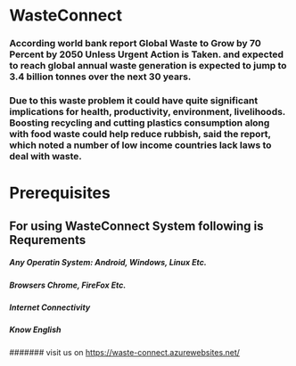 # WasteConnect
### According world bank report  Global Waste to Grow by 70 Percent by 2050 Unless Urgent Action is Taken. and expected to reach global annual waste generation is expected to jump to 3.4 billion tonnes over the next 30 years.

### Due to this waste problem  it could have quite significant implications for health, productivity, environment, livelihoods. Boosting recycling and cutting plastics consumption along with food waste could help reduce rubbish, said the report, which noted a number of low income countries lack laws to deal with waste.




# Prerequisites

## For using WasteConnect System following is Requrements

##### Any Operatin System: Android, Windows, Linux Etc.
##### Browsers Chrome, FireFox Etc.
##### Internet Connectivity
##### Know English

####### visit us on https://waste-connect.azurewebsites.net/





